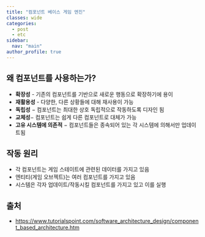 ```yaml
---
title: "컴포넌트 베이스 게임 엔진"
classes: wide
categories: 
  - post
  - etc
sidebar:
  nav: "main"
author_profile: true
---
```


## 왜 컴포넌트를 사용하는가?
- **확장성** - 기존의 컴포넌트를 기반으로 새로운 행동으로 확장하기에 용이
- **재활용성** - 다양한, 다른 상황들에 대해 재사용이 가능
- **독립성** − 컴포넌트는 최대한 상호 독립적으로 작동하도록 디자인 됨
- **교체성**− 컴포넌트는 쉽게 다른 컴포넌트로 대체가 가능
- **고유 시스템에 의존적** − 컴포넌트들은 종속되어 있는 각 시스템에 의해서만 업데이트됨
  
## 작동 원리
- 각 컴포넌트는 게임 스테이트에 관련된 데이터를 가지고 있음
- 엔티티(게임 오브젝트)는 여러 컴포넌트를 가지고 있음
- 시스템은 각자 업데이트/작동시킬 컴포넌트를 가지고 있고 이를 실행
   

## 출처
* <https://www.tutorialspoint.com/software_architecture_design/component_based_architecture.htm>
